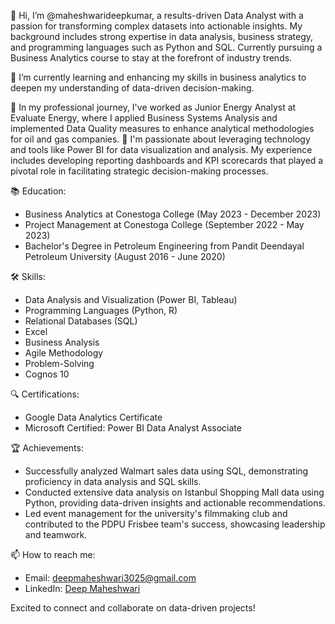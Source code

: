 👋 Hi, I’m @maheshwarideepkumar, a results-driven Data Analyst with a passion for transforming complex datasets into actionable insights. My background includes strong expertise in data analysis, business strategy, and programming languages such as Python and SQL. Currently pursuing a Business Analytics course to stay at the forefront of industry trends.

🌱 I’m currently learning and enhancing my skills in business analytics to deepen my understanding of data-driven decision-making.

💼 In my professional journey, I've worked as Junior Energy Analyst at Evaluate Energy, where I applied Business Systems Analysis and implemented Data Quality measures to enhance analytical methodologies for oil and gas companies.
🚀 I'm passionate about leveraging technology and tools like Power BI for data visualization and analysis. My experience includes developing reporting dashboards and KPI scorecards that played a pivotal role in facilitating strategic decision-making processes.

📚 Education:
- Business Analytics at Conestoga College (May 2023 - December 2023)
- Project Management at Conestoga College (September 2022 - May 2023)
- Bachelor's Degree in Petroleum Engineering from Pandit Deendayal Petroleum University (August 2016 - June 2020)

🛠️ Skills:
- Data Analysis and Visualization (Power BI, Tableau)
- Programming Languages (Python, R)
- Relational Databases (SQL)
- Excel
- Business Analysis
- Agile Methodology
- Problem-Solving
- Cognos 10

🔍 Certifications:
- Google Data Analytics Certificate
- Microsoft Certified: Power BI Data Analyst Associate

🏆 Achievements:
- Successfully analyzed Walmart sales data using SQL, demonstrating proficiency in data analysis and SQL skills.
- Conducted extensive data analysis on Istanbul Shopping Mall data using Python, providing data-driven insights and actionable recommendations.
- Led event management for the university's filmmaking club and contributed to the PDPU Frisbee team's success, showcasing leadership and teamwork.

📫 How to reach me:
- Email: deepmaheshwari3025@gmail.com
- LinkedIn: [Deep Maheshwari](www.linkedin.com/in/deep-maheshwari-4a230012a)

Excited to connect and collaborate on data-driven projects!
